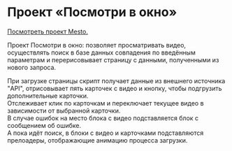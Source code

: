 # Проект «Посмотри в окно»

[Посмотреть проект Mesto.](https://vipreal.github.io/posmotri_v_okno/)

Проект Посмотри в окно: позволяет просматривать видео, осуществлять поиск в базе данных совпадения по введённым параметрам и перерисовывает страницу с данными, полученными из нового запроса.

При загрузке страницы скрипт получает данные из внешнего источника "API", отрисовывает пять карточек с видео и кнопку, чтобы подгрузить дополнительные карточки.  
Отслеживает клик по карточкам и переключает текущее видео в зависимости от выбранной карточки.  
В случае ошибок на место блока с видео подставляется блок с сообщением об ошибке.  
А пока идёт поиск, в блоки с видео и карточками подставляются прелоадеры, отображающие анимацию процесса загрузки.